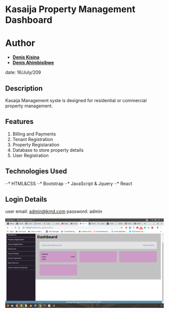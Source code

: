 # Kasaija Property Management Dashboard

Author
=======

* __[Denis Kisina](https://github.com/Denis-kisina/)__
* __[Denis Ahimbisibwe](https://github.com/Denis774/)__

date: 16/July/209

## Description
Kasaija Management syste is designed for residential or commercial property management.

## Features
1. Billing and Payments
2. Tenant Registration
3. Property Registaration
4. Database to store property details
5. User Registration

## Technologies Used
⋅⋅* HTML&CSS
⋅⋅* Bootstrap
⋅⋅* JavaScript & Jquery
⋅⋅* React
## Login Details

user email: admin@kmd.com
password: admin

![Kasaija Management System](imgs/KMD.png)
